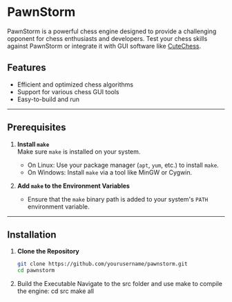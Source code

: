 # PawnStorm

PawnStorm is a powerful chess engine designed to provide a challenging opponent for chess enthusiasts and developers. Test your chess skills against PawnStorm or integrate it with GUI software like [CuteChess](https://github.com/cutechess/cutechess).

## Features
- Efficient and optimized chess algorithms
- Support for various chess GUI tools
- Easy-to-build and run

---

## Prerequisites

1. **Install `make`**  
   Make sure `make` is installed on your system.  
   - On Linux: Use your package manager (`apt`, `yum`, etc.) to install `make`.  
   - On Windows: Install `make` via a tool like MinGW or Cygwin.  

2. **Add `make` to the Environment Variables**  
   - Ensure that the `make` binary path is added to your system's `PATH` environment variable.

---

## Installation

1. **Clone the Repository**
   ```bash
   git clone https://github.com/yourusername/pawnstorm.git
   cd pawnstorm
2. Build the Executable
   Navigate to the src folder and use make to compile the engine:
   cd src
   make all
